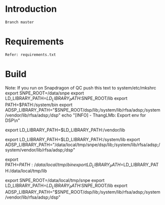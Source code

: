     
# Introduction
    Branch master
# Requirements 
    Refer: requirements.txt

# Build




Note: If you run on Snapdragon of QC
push this text to system/etc/mkshrc
export SNPE_ROOT=/data/snpe
export LD_LIBRARY_PATH=$LD_LIBRARY_PATH:$SNPE_ROOT/lib
export PATH=$PATH:/system/bin
export ADSP_LIBRARY_PATH="$SNPE_ROOT/dsp/lib;/system/lib/rfsa/adsp;/system/vendor/lib/rfsa/adsp;/dsp"
echo "[INFO] - ThangLMb: Export env for DSP\n"

export LD_LIBRARY_PATH=$LD_LIBRARY_PATH:/vendor/lib


export LD_LIBRARY_PATH=$LD_LIBRARY_PATH:/system/lib
export ADSP_LIBRARY_PATH="/data/local/tmp/snpe/dsp/lib;/system/lib/rfsa/adsp;/system/vendor/lib/rfsa/adsp;/dsp"


export PATH=$PATH:/data/local/tmp/bin
export LD_LIBRARY_PATH=$LD_LIBRARY_PATH:/data/local/tmp/lib

export SNPE_ROOT=/data/local/tmp/snpe
export LD_LIBRARY_PATH=$LD_LIBRARY_PATH:$SNPE_ROOT/lib
export ADSP_LIBRARY_PATH="$SNPE_ROOT/dsp/lib;/system/lib/rfsa/adsp;/system/vendor/lib/rfsa/adsp;/dsp"
